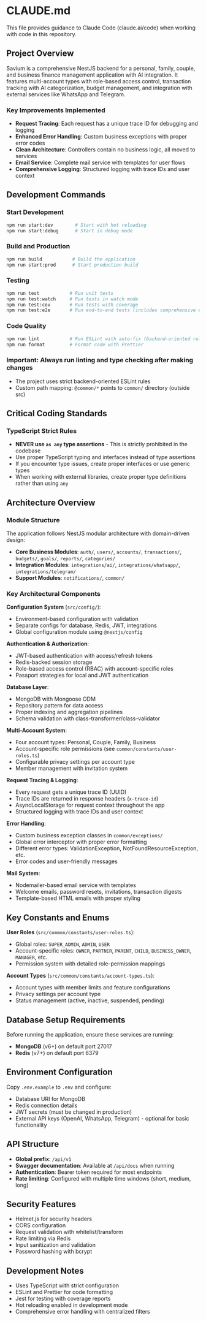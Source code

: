 # CLAUDE.md

This file provides guidance to Claude Code (claude.ai/code) when working with code in this repository.

## Project Overview

Savium is a comprehensive NestJS backend for a personal, family, couple, and business finance management application with AI integration. It features multi-account types with role-based access control, transaction tracking with AI categorization, budget management, and integration with external services like WhatsApp and Telegram.

### Key Improvements Implemented

- **Request Tracing**: Each request has a unique trace ID for debugging and logging
- **Enhanced Error Handling**: Custom business exceptions with proper error codes
- **Clean Architecture**: Controllers contain no business logic, all moved to services
- **Email Service**: Complete mail service with templates for user flows
- **Comprehensive Logging**: Structured logging with trace IDs and user context

## Development Commands

### Start Development

```bash
npm run start:dev        # Start with hot reloading
npm run start:debug      # Start in debug mode
```

### Build and Production

```bash
npm run build           # Build the application
npm run start:prod      # Start production build
```

### Testing

```bash
npm run test           # Run unit tests
npm run test:watch     # Run tests in watch mode
npm run test:cov       # Run tests with coverage
npm run test:e2e       # Run end-to-end tests (includes comprehensive user flow tests)
```

### Code Quality

```bash
npm run lint           # Run ESLint with auto-fix (backend-oriented rules)
npm run format         # Format code with Prettier
```

### Important: Always run linting and type checking after making changes

- The project uses strict backend-oriented ESLint rules
- Custom path mapping: `@common/*` points to `common/` directory (outside src)

## Critical Coding Standards

### TypeScript Strict Rules

- **NEVER use `as any` type assertions** - This is strictly prohibited in the codebase
- Use proper TypeScript typing and interfaces instead of type assertions
- If you encounter type issues, create proper interfaces or use generic types
- When working with external libraries, create proper type definitions rather than using `any`

## Architecture Overview

### Module Structure

The application follows NestJS modular architecture with domain-driven design:

- **Core Business Modules**: `auth/`, `users/`, `accounts/`, `transactions/`, `budgets/`, `goals/`, `reports/`, `categories/`
- **Integration Modules**: `integrations/ai/`, `integrations/whatsapp/`, `integrations/telegram/`
- **Support Modules**: `notifications/`, `common/`

### Key Architectural Components

**Configuration System** (`src/config/`):

- Environment-based configuration with validation
- Separate configs for database, Redis, JWT, integrations
- Global configuration module using `@nestjs/config`

**Authentication & Authorization**:

- JWT-based authentication with access/refresh tokens
- Redis-backed session storage
- Role-based access control (RBAC) with account-specific roles
- Passport strategies for local and JWT authentication

**Database Layer**:

- MongoDB with Mongoose ODM
- Repository pattern for data access
- Proper indexing and aggregation pipelines
- Schema validation with class-transformer/class-validator

**Multi-Account System**:

- Four account types: Personal, Couple, Family, Business
- Account-specific role permissions (see `common/constants/user-roles.ts`)
- Configurable privacy settings per account type
- Member management with invitation system

**Request Tracing & Logging**:

- Every request gets a unique trace ID (UUID)
- Trace IDs are returned in response headers (`x-trace-id`)
- AsyncLocalStorage for request context throughout the app
- Structured logging with trace IDs and user context

**Error Handling**:

- Custom business exception classes in `common/exceptions/`
- Global error interceptor with proper error formatting
- Different error types: ValidationException, NotFoundResourceException, etc.
- Error codes and user-friendly messages

**Mail System**:

- Nodemailer-based email service with templates
- Welcome emails, password resets, invitations, transaction digests
- Template-based HTML emails with proper styling

## Key Constants and Enums

**User Roles** (`src/common/constants/user-roles.ts`):

- Global roles: `SUPER_ADMIN`, `ADMIN`, `USER`
- Account-specific roles: `OWNER`, `PARTNER`, `PARENT`, `CHILD`, `BUSINESS_OWNER`, `MANAGER`, etc.
- Permission system with detailed role-permission mappings

**Account Types** (`src/common/constants/account-types.ts`):

- Account types with member limits and feature configurations
- Privacy settings per account type
- Status management (active, inactive, suspended, pending)

## Database Setup Requirements

Before running the application, ensure these services are running:

- **MongoDB** (v6+) on default port 27017
- **Redis** (v7+) on default port 6379

## Environment Configuration

Copy `.env.example` to `.env` and configure:

- Database URI for MongoDB
- Redis connection details
- JWT secrets (must be changed in production)
- External API keys (OpenAI, WhatsApp, Telegram) - optional for basic functionality

## API Structure

- **Global prefix**: `/api/v1`
- **Swagger documentation**: Available at `/api/docs` when running
- **Authentication**: Bearer token required for most endpoints
- **Rate limiting**: Configured with multiple time windows (short, medium, long)

## Security Features

- Helmet.js for security headers
- CORS configuration
- Request validation with whitelist/transform
- Rate limiting via Redis
- Input sanitization and validation
- Password hashing with bcrypt

## Development Notes

- Uses TypeScript with strict configuration
- ESLint and Prettier for code formatting
- Jest for testing with coverage reports
- Hot reloading enabled in development mode
- Comprehensive error handling with centralized filters
